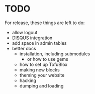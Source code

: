 # TODO

For release, these things are left to do:

* allow logout
* DISQUS integration
* add space in admin tables
* better docs
  * installation, including submodules
    * or how to use gems
  * how to set up TofuBlox
  * making new blocks
  * theming your website
  * hacking
  * dumping and loading
